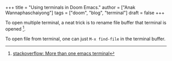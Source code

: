 +++
title = "Using terminals in Doom Emacs."
author = ["Anak Wannaphaschaiyong"]
tags = ["doom", "blog", "terminal"]
draft = false
+++

To open multiple terminal, a neat trick is to rename file buffer that terminal is opened&nbsp;[^fn:1].

To open file from terminal, one can just `M-x find-file` in the terminal buffer.

[^fn:1]: [stackoverflow: More than one emacs terminal](https://stackoverflow.com/questions/2785950/more-than-one-emacs-terminal)
